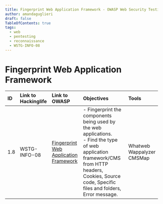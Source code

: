 ```yaml
---
title: Fingerprint Web Application Framework - OWASP Web Security Testing Guide
author: amandaguglieri
draft: false
TableOfContents: true
tags:
  - web
  - pentesting
  - reconnaissance
  - WSTG-INFO-08
---
```


# Fingerprint Web Application Framework

|ID|Link to Hackinglife|Link to OWASP|Objectives|Tools|
|:---|:---|:---|:---|:---|
|1.8|WSTG-INFO-08|[Fingerprint Web Application Framework](https://owasp.org/www-project-web-security-testing-guide/latest/4-Web_Application_Security_Testing/01-Information_Gathering/08-Fingerprint_Web_Application_Framework)|- Fingerprint the components being used by the web applications.  <br>- Find the type of web application framework/CMS from HTTP headers, Cookies, Source code, Specific files and folders, Error message.|Whatweb  <br>Wappalyzer  <br>CMSMap|
